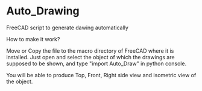 # Auto_Drawing
FreeCAD script to generate dawing automatically

How to make it work?

Move or Copy the file to the macro directory of FreeCAD where it is installed.
Just open and select the object of which the drawings are supposed to be shown, and type "import Auto_Draw" in python console.

You will be able to produce Top, Front, Right side view and isometric view of the object.

